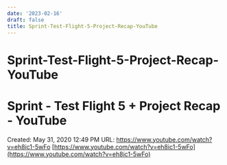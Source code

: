 ```yaml
---
date: '2023-02-16'
draft: false
title: Sprint-Test-Flight-5-Project-Recap-YouTube
---
```


# Sprint-Test-Flight-5-Project-Recap-YouTube

# Sprint - Test Flight 5 + Project Recap - YouTube
Created: May 31, 2020 12:49 PM
URL: https://www.youtube.com/watch?v=eh8ic1-5wFo
[https://www.youtube.com/watch?v=eh8ic1-5wFo](https://www.youtube.com/watch?v=eh8ic1-5wFo)
